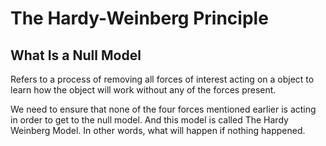# The Hardy-Weinberg Principle

## What Is a Null Model
Refers to a process of removing all forces of interest acting on a object to learn how the object will work without any of the forces present.

We need to ensure that none of the four forces mentioned earlier is acting in order to get to the null model. And  this model is called The Hardy Weinberg Model. In other words, what will happen if nothing happened.

